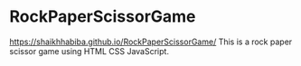 # RockPaperScissorGame
 https://shaikhhabiba.github.io/RockPaperScissorGame/
This is a rock paper scissor game using HTML CSS JavaScript. 
